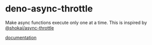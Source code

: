 # deno-async-throttle

Make async functions execute only one at a time. This is inspired by
[@shokai/async-throttle](https://github.com/shokai/async-throttle)

[documentation](https://pax.deno.dev/takker99/deno-async-throttle?d)
